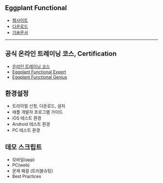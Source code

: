 ## Eggplant Functional
* [웹사이트](https://eggplant.io/)
* [다운로드](https://eggplant.io/downloads)
* [기술문서](http://docs.testplant.com/eggplant-documentation-home.htm)
------

## 공식 온라인 트레이닝 코스, Certification
* [온라인 트레이닝 코스](https://eggplant.io/training-and-certifications)
* [Eggplant Functional Expert](https://eggplant.io/eggplant-functional-level-1)
* [Eggplant Functional Genius](https://eggplant.io/eggplant-functional-level-2-genius)

## 환경설정
* 트라이얼 신청, 다운로드, 설치
* 애플 개발자 프로그램 가이드
* iOS 테스트 환경
* Android 테스트 환경
* PC 테스트 환경

## 데모 스크립트
* 모바일(app)
* PC(web)
* 문제 해결 (트러블슈팅)
* Best Practices
